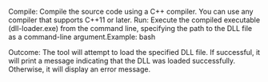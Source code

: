 Compile: Compile the source code using a C++ compiler. You can use any compiler that supports C++11 or later.
Run: Execute the compiled executable (dll-loader.exe) from the command line, specifying the path to the DLL file as a command-line argument.Example:
bash

Outcome: The tool will attempt to load the specified DLL file. If successful, it will print a message indicating that the DLL was loaded successfully. Otherwise, it will display an error message.
